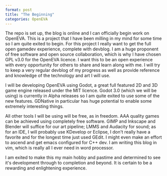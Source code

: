 ```yaml
---
format: post
title: "The Beginning"
categories: OpenEVA
---
```

The repo is set up, the blog is online and I can officially begin work on OpenEVA. This is a project that I have been milling in my mind for some time so I am quite exited to begin. For this project I really want to get the full open gamedev experience, complete with devblog. I am a huge proponent of free software and open source collaboration, which is why I have chosen GPL v3.0 for the OpenEVA licence. I want this to be an open experience with every opportunity for others to share and learn along with me. I will try to keep a very regular devblog of my progress as well as provide reference and knowledge of the technology and art I will use.

I will be developing OpenEVA using Godot, a great full featured 2D and 3D game engine released under the MIT licence. Godot 3.0 (which we will be using) is currently in Alpha releases so I am quite exited to use some of the new features. GDNative in particular has huge potential to enable some extremely interesting things.

All other tools I will be using will be free, as in freedom. AAA quality games can be achieved using completely free software. GIMP and Inkscape and Blender will suffice for our art pipeline; LMMS and Audacity for sound; as for an IDE, I will probably use KDevelop or Eclipse, I don't really have a favorite and for the longest time just used GEdit. I might even make an effort to ascend and get emacs configured for C++ dev. I am writing this blog in vim, which is really all I ever need in word processor. 

I am exited to make this my main hobby and pastime and determined to see it's development through to completion and beyond. It is certain to be a rewarding and enlightening experience.
